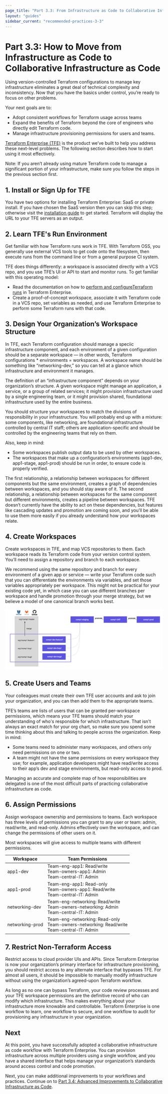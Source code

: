 ```yaml
---
page_title: "Part 3.3: From Infrastructure as Code to Collaborative Infrastructure as Code - Terraform Recommended Practices"
layout: "guides"
sidebar_current: "recommended-practices-3-3"
---
```


# Part 3.3: How to Move from Infrastructure as Code to Collaborative Infrastructure as Code

Using version-controlled Terraform configurations to manage key infrastructure eliminates a great deal of technical complexity and inconsistency. Now that you have the basics under control, you’re ready to focus on other problems.

Your next goals are to:

* Adopt consistent workflows for Terraform usage across teams
* Expand the benefits of Terraform beyond the core of engineers who directly edit Terraform code.
* Manage infrastructure provisioning permissions for users and teams.

[Terraform Enterprise (TFE)](https://www.hashicorp.com/products/terraform/) is the product we’ve built to help you address these next-level problems. The following section describes how to start using it most effectively.

Note: If you aren’t already using mature Terraform code to manage a significant portion of your infrastructure, make sure you follow the steps in the previous section first.

## 1. Install or Sign Up for TFE

You have two options for installing Terraform Enterprise: SaaS or private install. If you have chosen the SaaS version then you can skip this step; otherwise visit the [installation guide](https://github.com/hashicorp/terraform-enterprise-modules/blob/master/INSTALLING.md) to get started. Terraform will display the URL to your TFE servers as an output.

## 2. Learn TFE's Run Environment

Get familiar with how Terraform runs work in TFE. With Terraform OSS, you generally use external VCS tools to get code onto the filesystem, then execute runs from the command line or from a general purpose CI system.

TFE does things differently: a workspace is associated directly with a VCS repo, and you use TFE’s UI or API to start and monitor runs. To get familiar with this operating model:

* Read the documentation on how to [perform and configureTerraform runs](https://www.terraform.io/docs/enterprise-beta/getting-started/runs.html) in Terraform Enterprise.
* Create a proof-of-concept workspace, associate it with Terraform code in a VCS repo, set variables as needed, and use Terraform Enterprise to perform some Terraform runs with that code.

## 3. Design Your Organization’s Workspace Structure

In TFE, each Terraform configuration should manage a speciic infrastructure component, and each environment of a given configuration should be a separate workspace — in other words, Terraform configurations * environments = workspaces. A workspace name should be something like “networking-dev,” so you can tell at a glance which infrastructure and environment it manages.

The definition of an “infrastructure component” depends on your organization’s structure. A given workspace might manage an application, a service, or a group of related services; it might provision infrastructure used by a single engineering team, or it might provision shared, foundational infrastructure used by the entire business.

You should structure your workspaces to match the divisions of responsibility in your infrastructure. You will probably end up with a mixture: some components, like networking, are foundational infrastructure controlled by central IT staff; others are application-specific and should be controlled by the engineering teams that rely on them.

Also, keep in mind:

* Some workspaces publish output data to be used by other workspaces.
* The workspaces that make up a configuration’s environments (app1-dev, app1-stage, app1-prod) should be run in order, to ensure code is properly verified.

The first relationship, a relationship between workspaces for different components but the same environment, creates a graph of dependencies between workspaces, and you should stay aware of it. The second relationship, a relationship between workspaces for the same component but different environments, creates a pipeline between workspaces. TFE doesn’t currently have the ability to act on these dependencies, but features like cascading updates and promotion are coming soon, and you’ll be able to use them more easily if you already understand how your workspaces relate.

## 4. Create Workspaces

Create workspaces in TFE, and map VCS repositories to them. Each workspace reads its Terraform code from your version control system. You’ll need to assign a repository and branch to each workspace.

We recommend using the same repository and branch for every environment of a given app or service — write your Terraform code such that you can differentiate the environments via variables, and set those variables appropriately per workspace. This might not be practical for your existing code yet, in which case you can use different branches per workspace and handle promotion through your merge strategy, but we believe a model of one canonical branch works best.

![Changes in VCS branches can be merged to master and then promoted between workspaces representing a staging environment, a UAT environment, and finally a production environment.](./images/image1.png)

## 5. Create Users and Teams

Your colleagues must create their own TFE user accounts and ask to join your organization, and you can then add them to the appropriate teams.

TFE’s teams are lists of users that can be granted per-workspace permissions, which means your TFE teams should match your understanding of who's responsible for which infrastructure. That isn't always an exact match for your org chart, so make sure you spend some time thinking about this and talking to people across the organization. Keep in mind:

* Some teams need to administer many workspaces, and others only need permissions on one or two.
* A team might not have the same permissions on every workspace they use; for example, application developers might have read/write access to their app’s dev and stage environments, but read-only access to prod.

Managing an accurate and complete map of how responsibilities are delegated is one of the most difficult parts of practicing collaborative infrastructure as code.

## 6. Assign Permissions

Assign workspace ownership and permissions to teams. Each workspace has three levels of permissions you can grant to any user or team: admin, read/write, and read-only. Admins effectively own the workspace, and can change the permissions of other users on it.

Most workspaces will give access to multiple teams with different permissions.

Workspace       | Team Permissions
----------------|-----------------
app1-dev        | Team-eng-app1: Read/write  <br> Team-owners-app1: Admin  <br> Team-central-IT: Admin
app1-prod       | Team-eng-app1: Read-only  <br> Team-owners-app1: Read/write  <br> Team-central-IT: Admin
networking-dev  | Team-eng-networking: Read/write  <br> Team-owners-networking: Admin  <br> Team-central-IT: Admin
networking-prod | Team-eng-networking: Read-only  <br> Team-owners-networking: Read/write  <br> Team-central-IT: Admin

## 7. Restrict Non-Terraform Access

Restrict access to cloud provider UIs and APIs. Since Terraform Enterprise is now your organization’s primary interface for infrastructure provisioning, you should restrict access to any alternate interface that bypasses TFE. For almost all users, it should be impossible to manually modify infrastructure without using the organization’s agreed-upon Terraform workflow.

As long as no one can bypass Terraform, your code review processes and your TFE workspace permissions are the definitive record of who can modify which infrastructure. This makes everything about your infrastructure more knowable and controllable. Terraform Enterprise is one workflow to learn, one workflow to secure, and one workflow to audit for provisioning any infrastructure in your organization.

## Next

At this point, you have successfully adopted a collaborative infrastructure as code workflow with Terraform Enterprise. You can provision infrastructure across multiple providers using a single workflow, and you have a shared interface that helps manage your organization’s standards around access control and code promotion.

Next, you can make additional improvements to your workflows and practices. Continue on to [Part 3.4: Advanced Improvements to Collaborative Infrastructure as Code](./part3.4.html).
